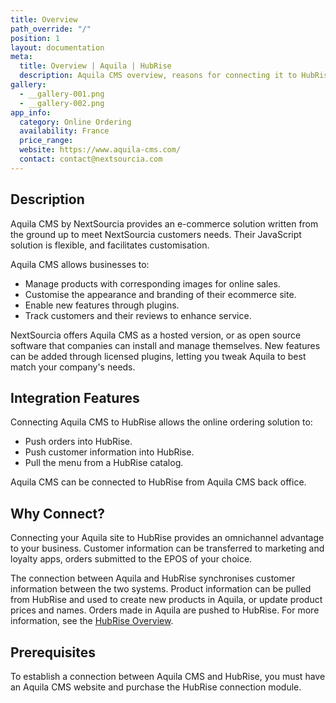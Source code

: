 ```yaml
---
title: Overview
path_override: "/"
position: 1
layout: documentation
meta:
  title: Overview | Aquila | HubRise
  description: Aquila CMS overview, reasons for connecting it to HubRise and summary of integrated features. Synchronise data between your EPOS and your apps.
gallery:
  - __gallery-001.png
  - __gallery-002.png
app_info:
  category: Online Ordering
  availability: France
  price_range:
  website: https://www.aquila-cms.com/
  contact: contact@nextsourcia.com
---
```


## Description

Aquila CMS by NextSourcia provides an e-commerce solution written from the ground up to meet NextSourcia customers needs. Their JavaScript solution is flexible, and facilitates customisation.

Aquila CMS allows businesses to:

- Manage products with corresponding images for online sales.
- Customise the appearance and branding of their ecommerce site.
- Enable new features through plugins.
- Track customers and their reviews to enhance service.

NextSourcia offers Aquila CMS as a hosted version, or as open source software that companies can install and manage themselves. New features can be added through licensed plugins, letting you tweak Aquila to best match your company's needs.

## Integration Features

Connecting Aquila CMS to HubRise allows the online ordering solution to:

- Push orders into HubRise.
- Push customer information into HubRise.
- Pull the menu from a HubRise catalog.

Aquila CMS can be connected to HubRise from Aquila CMS back office.

## Why Connect?

Connecting your Aquila site to HubRise provides an omnichannel advantage to your business. Customer information can be transferred to marketing and loyalty apps, orders submitted to the EPOS of your choice.

The connection between Aquila and HubRise synchronises customer information between the two systems. Product information can be pulled from HubRise and used to create new products in Aquila, or update product prices and names. Orders made in Aquila are pushed to HubRise. For more information, see the [HubRise Overview](/docs/overview).

## Prerequisites

To establish a connection between Aquila CMS and HubRise, you must have an Aquila CMS website and purchase the HubRise connection module.
